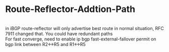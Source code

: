 # Route-Reflector-Addtion-Path
<br />
in iBGP route-reflector will only advertise best route in normal situation, RFC 7911 changed that. You could have redundant paths
<br /> 
For fast converge, need to enable ip bgp fast-external-fallover permit on bgp link between R2<->R5 and R1<->R5


